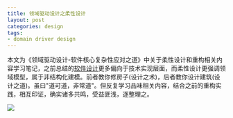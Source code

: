 ```yaml
---
title: 领域驱动设计之柔性设计
layout: post
categories: design
tags:
- domain driver design
---
```


本文为《领域驱动设计-软件核心复杂性应对之道》中关于柔性设计和重构相关内容学习笔记，之前总结的[软件设计](https://wudaijun.com/2021/06/software-design-mindmap/)更多偏向于技术实现层面，而柔性设计更强调领域模型，属于非结构化建模。前者教你修房子(设计之术)，后者教你设计建筑(设计之道)。虽曰"道可道，非常道"。但反复学习品味相关内容，结合之前的重构实践，相互印证，确实诸多共鸣，受益匪浅，逐整理之。

![](assets/image/202210/柔性设计.png)